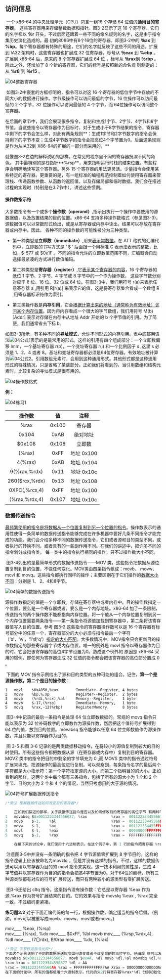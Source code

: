 ## 访问信息

​		一个 x86-64 的中央处理单元（CPU）包含一组16 个存储 64 位值的**通用目的寄存器**。 这些寄存器用来存储整数数据和指针。图3-2显示了这 16 个寄存器。它们的名字都以 **％r**  开头，不过后面还跟着一些不同的命名规则的名字，这是由于指令集历史演化造成的。最 初的8086中有8个16位的寄存器，即图3-2中的 **％ax** 到 **%bp**。每个寄存器都有特殊的用途，它们的名字就反映了这些不同的用途。扩展到 IA32 架构时，这些寄存器也扩展成 32 位寄存器，标号从 **％eax** 到 **%ebp** 。扩展到 x86-64 后，原来的 8 个寄存器扩展成 64 位 ，标号从 **％rax**到 **％rbp** 。除此之外，还增加了 8 个新的寄存器，它们的标号是按照新的命名规 则制定的：从 **%r8** 到 **％r15** 。

![04整数寄存器](.\markdownimage\04整数寄存器.png)

​		如图3-2中嵌套的方框标明的，指令可以对这 16 个寄存器的低位字节中存放的不同大小的数据进行操作。字节级操作可以访问最低的字节，16 位操作可以访问最低的 2 个字节，32 位操作可以访问最低的 4 个字节，而 64位操作可以访问整个寄存器。

​		在后面的章节中，我们会展现很多指令，复制和生成1字节、2字节、4字节和8字 节值。当这些指令以寄存器作为目标时，对于生成小于8字节结果的指令，寄存器中剩下的字节会怎么样，对此有两条规则**：生成1字节和2字节数字的指令会保持剩下的字节不变；生成4字节数字的指令会把高位4个字节置为0。后面送条规则是作为从IA32到 X86-64的扩展的一部分而采用的。**

​		就像图3-2右边的解释说明的那样，在常见的程序里不同的寄存器扮演不同的角色。 其中最特别的是栈指针**%rsp**，用来指明运行时栈的结束位置。有些程序会明确地读写这个寄存器。另外 15 个寄存器的用法更灵活。少量指令会使用某些特定的寄存器。更重要的是，有一组标准的编程规范控制着如何使用寄存器来管理栈、传递函数参数、从函数的返回值，以及存储局部和临时数据。我们会在描述过程的实现时（特别是在3.7节中），讲述这些惯例。

#### 操作数指示符

​		大多数指令有一个或多个**操作数（operand）**,指示出执行一个操作中要使用的源数据值，以及放置结果的目的位置。x86-64 支持多种操作数格式（参见图3-3)。源数据值可以以常数形式给出，或是从寄存器或内存中读出。结果可以存放在寄存器或内存中。因此， 各种不同的操作数的可能性被分为三种类型。

- 第一种类型是**立即数（immediate）**,用来<u>表示常数值</u>。在 ATT 格式的汇编代码中，立即数的书写方式是 ‘ $ ’ 后面跟一个用标准 C 表示法表示的整数，比如，$-577 或 $0x1F 。不同的指令允许的立即数值范围不同，汇编器会自动选择最紧凑的方式进行数值编码。

- 第二种类型是**寄存器（register）**,它<u>表示某个寄存器的内容</u>，16 个寄存器的低位 1 字节、2 字节、4 字节或 8 字节中的一个作为操作数， 这些字节数分别对应于 8 位、16 位、32 位或 64 位。在图3-3中，我们用符号 r(a)来表示任意寄存器 a ,用引用 R[r(a)] 来表示它的值，这是将寄存器集合看成一个数组 R ,用寄存器标识符作为索引。

- 第三类操作数是**内存引用**，它会<u>根据计算出来的地址（通常称为有效地址）访问某个内存位置</u>。因为将内存看成一个很大的字节数组，我们用符号 M(b)[Addr] 表示对存储在内存中从地址 Addr 开始的 b 个字节值的引用。为了简便，我们通常省去下标 b。


​		如图3-3所示，有多种不同的**寻址模式**，允许不同形式的内存引用。表中底部用语法![04公式1](.\markdownimage\04公式1.png)表示的是最常用的形式。这样的引用有四个组成部分：一个立即数偏移  Imm，一个基址寄存器 r(b)，一个变址寄存器 r(i) 和一个比例因子 s ,这里 s 必须是 1、2、4 或者 8。基址和变址寄存器都必须是64位寄存器。有效地址被计算为![04公式2](.\markdownimage\04公式2.png)。引用数组元素时，会用到这种通用形式。其他形式都是这种通用形式的特殊情况，只是省略了某些部分。正如我们将看到的，当引用数组和结构元素时，比较复杂的寻址模式是很有用的。

![04操作数格式](.\markdownimage\04操作数格式.png)

**例：**

![04练习1](.\markdownimage\04练习1.png)

|     操作数     |  值   |    注释    |
| :------------: | :---: | :--------: |
|      %rax      | 0x100 |   寄存器   |
|     0x104      | 0xAB  |  绝对地址  |
|     $0x108     | 0x108 |   立即数   |
|     (%rax)     | 0xFF  | 地址 0x100 |
|    4(%rax)     | 0xAB  | 地址 0x104 |
|  9(%rax,%rdx)  | 0x11  | 地址 0x10c |
| 260($rcx,%rdx) | 0x13  | 地址 0x108 |
| 0XFC(,%rcx,4)  | 0xFF  | 地址 0x100 |
| (%rax,%rdx,4)  | 0x107 | 地址 0x10c |

### 数据传送指令

​		<u>最频繁使用的指令是将数据从一个位置复制到另一个位置的指令</u>。操作数表示的通用性使得一条简单的数据传送指令能够完成在许多机器中要好几条不同指令才能完成的功能。我们会介绍多种不同的数据传送指令，它们或者源和目的类型不同，或者执行的转换不同，或者具有的一些副作用不同。在我们的讲述中，把许多不同的指令划分成指令类， 每一类中的指令执行相同的操作，只不过操作数大小不同。

​		图3-4列出的是最简单形式的数据传送指令——MOV 类。这些指令把数据从源位置复制到目的位置，不做任何变化。MOV类由四条指令组成：movb、 movw、 movl 和 movq。这些指令都执行同样的操作；主要区别在于它们操作的<u>数据大小不同</u>：分别是 1、 2、4和8字节。

![04简单的数据传送指令](.\markdownimage\04简单的数据传送指令.png)

​		源操作数指定的值是一个立即数，存储在寄存器中或者内存中。目的操作数指定一个位置，要么是一个寄存器或者，要么是一个内存地址。x86-64 加了一条限制，传送指令的两个操作数不能都指向内存位置。将一个值从一个内存位置复制到另一个内存位置需要两条指令——第一条指令将源值加载到寄存器中，第二条将该寄存器值写入目的位置。参考 图3-2,这些指令的寄存器操作数可以是 16 个寄存器有标号部分中的任意一个，寄存器部分的大小必须与指令最后一个字符（‘b’，‘w’，‘1’或‘q’）<u>指定的大小匹配</u>。大多数情况中，MOV指令只会更新目的操作数指定的那些寄存器字节或内存位置。唯一的例外是 movl 指令以寄存器作为目的时，它会把该寄存器的高位4字节设置为0。造成这个例外的 原因是 x86-64 采用的惯例，即任何为寄存器生成 32 位值的指令都会把该寄存器的高位部分置成 0 。

​		下面的 MOV 指令示例给出了源和目的类型的五种可能的组合。记住，**第一个是源操作数，第二个是目的操作数**：

```Assembly 
1	movl	$0x4050,%eax		Immediate--Register, 4 bytes
2	movw	%bp,%.sp			Register--Register,  2 bytes 
3	movb	(%rdi,%rcx),%al		Memory--Register,    1 byte 
4	movb	$-17,(%rsp)			Immediate--Memory,   1 byte 
5	movq	%rax,-12(%rbp)		RegisterMemory,      8 bytes
```

​		图3-4中记录的最后一条指令是处理 64 位立即数数据的。常规的 movq 指令只能以表示为 32 位补码数字的立即数作为源操作数，然后把这个值符号扩展得到 64 位的值，放到目的位置。movabsq 指令能够以任意 64 位立即数值作为源操作数，并且只能以寄存器作为目的。

​		图 3-5 和图 3-6 记录的是两类数据移动指令，在将较小的源值复制到较大的目的时使用。所有这些指令都把数据从源（在寄存器或内存中）复制到目的寄存器。MOVZ 类中的指令把目的中剩余的字节填充为 0 ,而 MOVS 类中的指令通过符号扩展来填充，把源操作的最高位进行复制。可以观察到，每条指令名字的最后两个字符都是大小指示符：第一个字符指定源的大小，而第二个指明目的的大小。正如看到的那样，这两个类中每个都有三条指令，包括了所有的源大小为 1 个和 2 个字节、目的大小为 2 个和 4 个的情况，当然只考虑目的大于源的情况。

![04符号扩展数据传送指令](.\markdownimage\04符号扩展数据传送指令.png)

```c
/*旁注 理解数据传送如何改变目的寄存器*/

    正如我们描述的那样，关于数据传送指令是否以及如何修改目的寄存器的高位字节 有两种不同的方法。下面这段代码序列会说明其差别：
1	movabsq $0x0011223344556677, %rax			%rax =	0011223344556677
2	movb	$-1,	%al	                   		%rax =	00112233445566FF
3	movw	$-l,	%ax							%rax =	001122334455FFFF
4	movl	$-l,	%eax						%rax =	00000000FFFFFFFF
5	movq	$-1,	%rax						%rax =	FFFFFFFFFFFFFFFF
        
	在接下来的讨论中，我们使用十六进制表示。在这个例子中，第 1 行的指令把寄存器 %rax 初始化为位模式0011223344556677。剩下的指令的源操作数值是立即数值 -1 。回想 -1 的十六进制表示形如FF…F，这里 F 的数量是表述中字节数量的两倍。因此 movb 指令 （第2行）把 ％rax 的低位字节设置为FF，而mow指令（第3行)把低2位字节设置为FFFF， 剩下的字节保持不变。movl 指令（第4行）将低4个字节设置为 FFFFFFFF,同时把高位 4 字节设置为00000000。最后 movq 指令（第5行) 把整个寄存器设置为 FFFFFFFFFFFFFFFF。
```

​		注意图3-5中并没有一条明确的指令把 4 字节源值零扩展到 8 字节目的。这样的指令逻辑上应该被命名为movzlq ，但是并没有这样的指令。不过，这样的数据传送可以用以寄存器为目的的 movl 指令来实现。这一技术利用的属性是，生成 4 字节值并以寄存器作为目的的指令会把髙4字节置为0。对于64位的目标，所有三种源类型都有对应的符号扩 展传送，而只有两种较小的源类型有零扩展传送。

​		图3-6还给出 cltq 指令。这条指令没有操作数：它总是以寄存器 %eax 作为源,%rax 作为符号扩展结果的目的。它的效果与指令 movslq %eax , %rax 完全一致，不过编码更紧凑。

**练习题3.2** 对于下面汇编代码的每一行，根据操作数，确定适当的指令后缀。（例 如，mov可以被重写成movb、movw、movl或者movq。)

mov____	%eax, (%rsp)											  
mov____	(%rax), %dx
mov____	$0xFF, %bl                                                  movb
mov____	(%rsp,%rdx,4), %dl
mov____	(7〇rdx), B/0rax
mov____	%dx, (%rax)



```c
/*旁注 字节传送指令比较*/
下面这个示例说明了不同的数据传送指令如何改变或者不改变目的的高位字节。仔细观 察可以发现，三个字节传送指令movb、movsbq和movzbq之间有细微的差别。示例如下：
movabsq $0x0011223344556677, movb $0xAA, %dl movb %dl,%al movsbq %dl,%rax movzbq %dl，％rax
%rax %rax = 0011223344556677 %dl = AA
%rax = 00112233445566AA %rax = FFFFFFFFFFFFFFAA Xrax = OOOOOOOOOOOOOOAA
在下面的讨论中，所有的值都使用十六进制表示。代码的头2行将寄存器％rax*%dl 分别初始化为0011223344556677和AA。剩下的指令都是将％rdx的低位字节复制到％rax 的低位字节。movb指令（第3行）不改变其他字节。根据源字节的最高位，movsbq指令（第 4行）将其他7个字节设为全1或全0。由于十六进制A表示二进制值1010，符号扩展会把 高位字节都设置为FF。movzbq指令（第5行）总是将其他7个字节全都设置为0。
```

